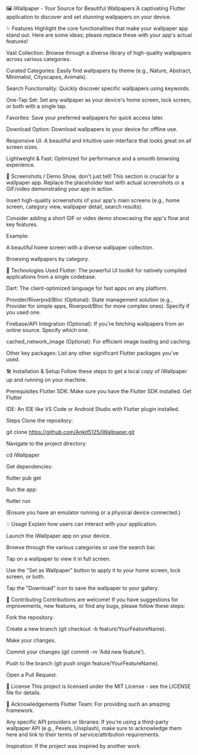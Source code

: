 🖼️ iWallpaper - Your Source for Beautiful Wallpapers
A captivating Flutter application to discover and set stunning wallpapers on your device.

✨ Features
Highlight the core functionalities that make your wallpaper app stand out. Here are some ideas; please replace these with your app's actual features!

Vast Collection: Browse through a diverse library of high-quality wallpapers across various categories.

Curated Categories: Easily find wallpapers by theme (e.g., Nature, Abstract, Minimalist, Cityscapes, Animals).

Search Functionality: Quickly discover specific wallpapers using keywords.

One-Tap Set: Set any wallpaper as your device's home screen, lock screen, or both with a single tap.

Favorites: Save your preferred wallpapers for quick access later.

Download Option: Download wallpapers to your device for offline use.

Responsive UI: A beautiful and intuitive user interface that looks great on all screen sizes.

Lightweight & Fast: Optimized for performance and a smooth browsing experience.

📸 Screenshots / Demo
Show, don't just tell! This section is crucial for a wallpaper app. Replace the placeholder text with actual screenshots or a GIF/video demonstrating your app in action.

Insert high-quality screenshots of your app's main screens (e.g., home screen, category view, wallpaper detail, search results).

Consider adding a short GIF or video demo showcasing the app's flow and key features.

Example:


A beautiful home screen with a diverse wallpaper collection.


Browsing wallpapers by category.

🚀 Technologies Used
Flutter: The powerful UI toolkit for natively compiled applications from a single codebase.

Dart: The client-optimized language for fast apps on any platform.

Provider/Riverpod/Bloc (Optional): State management solution (e.g., Provider for simple apps, Riverpod/Bloc for more complex ones). Specify if you used one.

Firebase/API Integration (Optional): If you're fetching wallpapers from an online source. Specify which one.

cached_network_image (Optional): For efficient image loading and caching.

Other key packages: List any other significant Flutter packages you've used.

🛠️ Installation & Setup
Follow these steps to get a local copy of iWallpaper up and running on your machine.

Prerequisites
Flutter SDK: Make sure you have the Flutter SDK installed.
Get Flutter

IDE: An IDE like VS Code or Android Studio with Flutter plugin installed.

Steps
Clone the repository:

git clone https://github.com/Ankit5125/iWallpaper.git

Navigate to the project directory:

cd iWallpaper

Get dependencies:

flutter pub get

Run the app:

flutter run

(Ensure you have an emulator running or a physical device connected.)

💡 Usage
Explain how users can interact with your application.

Launch the iWallpaper app on your device.

Browse through the various categories or use the search bar.

Tap on a wallpaper to view it in full screen.

Use the "Set as Wallpaper" button to apply it to your home screen, lock screen, or both.

Tap the "Download" icon to save the wallpaper to your gallery.

🤝 Contributing
Contributions are welcome! If you have suggestions for improvements, new features, or find any bugs, please follow these steps:

Fork the repository.

Create a new branch (git checkout -b feature/YourFeatureName).

Make your changes.

Commit your changes (git commit -m 'Add new feature').

Push to the branch (git push origin feature/YourFeatureName).

Open a Pull Request.

📄 License
This project is licensed under the MIT License - see the LICENSE file for details.

🙏 Acknowledgements
Flutter Team: For providing such an amazing framework.

Any specific API providers or libraries: If you're using a third-party wallpaper API (e.g., Pexels, Unsplash), make sure to acknowledge them here and link to their terms of service/attribution requirements.

Inspiration: If the project was inspired by another work.
